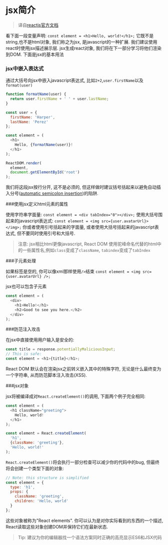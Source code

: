 # jsx简介
> 译自[reactjs官方文档](https://facebook.github.io/react/docs/introducing-jsx.html)

看下面一段变量声明:
`const element = <h1>Hello, world!</h1>;` 
它既不是string,也不是html对象, 我们称之为jsx, 是javascript的一种扩展. 我们建议使用react时使用jsx描述展示层. jsx生成react对象, 我们将在下一部分学习将他们渲染到DOM. 下面是jsx的基本用法

### jsx中嵌入表达式
通过大括号向jsx中嵌入javascript表达式, 比如`2+2`,`user.firstName`以及`format(user)` 

```javascript
function formatName(user) {
  return user.firstName + ' ' + user.lastName;
}

const user = {
  firstName: 'Harper',
  lastName: 'Perez'
};

const element = (
  <h1>
    Hello, {formatName(user)}!
  </h1>
);

ReactDOM.render(
  element,
  document.getElementById('root')
);
```

我们将这段jsx按行分开, 这不是必须的, 但这样做时建议括号括起来以避免自动插入分号([automatic semicolon insertion](http://stackoverflow.com/q/2846283))的陷阱.

###使用jsx定义html元素的属性

使用字符串字面量:
`const element = <div tabIndex="0"></div>;`
使用大括号围起来的javascript表达式:
`const element = <img src={user.avatarUrl}></img>;`
你或者使用引号括起来的字面量, 或者使用大括号括起来的javascript表达式, 但不要同时使用引号和大括号.
> 注意:
jsx相比html更像javascript, React DOM 使用驼峰命名代替的html中的一些属性名,例如`class`变成了`className`, `tabindex`变成了`tabIndex`

###子元素处理

如果标签是空的, 你可以像xml那样使用`/>`结束
`const element = <img src={user.avatarUrl} />;`

jsx也可以包含子元素
```javascript
const element = (
  <div>
    <h1>Hello!</h1>
    <h2>Good to see you here.</h2>
  </div>
);
```
###防范注入攻击

在jsx中直接使用用户输入是安全的:
```javascript
const title = response.potentiallyMaliciousInput;
// This is safe:
const element = <h1>{title}</h1>;
```
React DOM 默认会在渲染jsx之前转义嵌入其中的特殊字符, 无论是什么最终变为一个字符串, 从而防范脚本注入攻击(XSS).

###jsx对象

jsx将被编译成对`React.createElement()`的调用, 下面两个例子完全相同:
```javascript
const element = (
  <h1 className="greeting">
    Hello, world!
  </h1>
);
```

```javascript
const element = React.createElement(
  'h1',
  {className: 'greeting'},
  'Hello, world!'
);
```
`React.createElement()`将会执行一部分检查可以减少你的代码中的bug, 但最终将会创建一个类型下面的对象:
```javascript
// Note: this structure is simplified
const element = {
  type: 'h1',
  props: {
    className: 'greeting',
    children: 'Hello, world'
  }
};
```
这些对象被称为"React elements". 你可以认为是对你实际看到的东西的一个描述, React读取这些对象创建DOM并保持它们在最新状态. 

> Tip:
建议为你的编辑器找一个语法方案同时正确的高亮显示ES6和JSX代码
